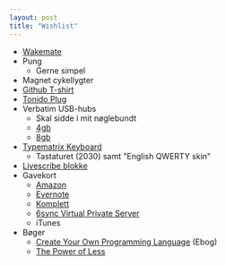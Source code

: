```yaml
---
layout: post
title: "Wishlist"
---
```


* [Wakemate][wkm]
* Pung
    - Gerne simpel
* Magnet cykellygter
* [Github T-shirt][ioc]
* [Tonido Plug][tp]
* Verbatim USB-hubs
    - Skal sidde i mit nøglebundt
    + [4gb][vb4]
    + [8gb][vb8]
* [Typematrix Keyboard][tmk]
    - Tastaturet (2030) samt "English QWERTY skin"
* [Livescribe blokke][lsb]
* Gavekort
    - [Amazon][agc]
    - [Evernote][egc]
    - [Komplett][kgc]
    - [6sync Virtual Private Server][6sy]
    - iTunes
* Bøger
    - [Create Your Own Programming Language][cyp] (Ebog)
    - [The Power of Less][pof]

[vb4]: http://3.ly/4gb
[vb8]: http://3.ly/8gb
[tp]:  http://www.tonidoplug.com/index.html
[ioc]: http://shop.github.com/products/i-octocat-code
[tmk]: http://typematrix.com/
[wkm]: http://wakemate.com/
[lsb]: http://www.livescribe.com/store
[cyp]: http://createyourproglang.com/index2.html
[pof]: http://thepowerofless.com/
[agc]: http://www.amazon.com/gp/gc
[kgc]: http://www.komplett.dk/k/k.aspx?action=page&page=giftcardbuy
[6sy]: http://6sync.com
[egc]: https://www.evernote.com/Gift.action
